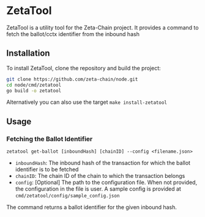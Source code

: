 # ZetaTool

ZetaTool is a utility tool for the Zeta-Chain project. It provides a command to fetch the ballot/cctx identifier from the inbound hash

## Installation

To install ZetaTool, clone the repository and build the project:

```sh
git clone https://github.com/zeta-chain/node.git
cd node/cmd/zetatool
go build -o zetatool
```

Alternatively you can also use the target `make install-zetatool`

## Usage 

### Fetching the Ballot Identifier

```shell
zetatool get-ballot [inboundHash] [chainID] --config <filename.json>
```

- `inboundHash`: The inbound hash of the transaction for which the ballot identifier is to be fetched
- `chainID`: The chain ID of the chain to which the transaction belongs
- `config`: [Optional] The path to the configuration file. When not provided, the configuration in the file is user. A sample config is provided at `cmd/zetatool/config/sample_config.json`

The command returns a ballot identifier for the given inbound hash.

